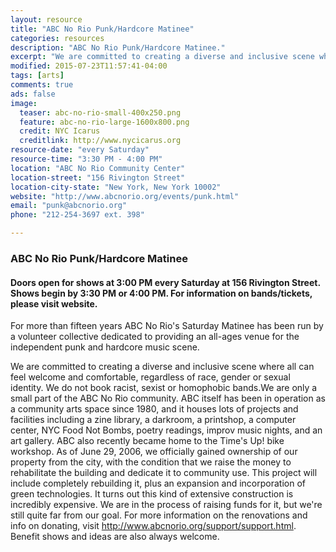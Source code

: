 ```yaml
---
layout: resource
title: "ABC No Rio Punk/Hardcore Matinee"
categories: resources
description: "ABC No Rio Punk/Hardcore Matinee."
excerpt: "We are committed to creating a diverse and inclusive scene where all can feel welcome and comfortable, regardless of race, gender or sexual identity. We do not book racist, sexist or homophobic bands.We are only a small part of the ABC No Rio community. ABC itself has been in operation as a community arts space since 1980, and it houses lots of projects and facilities including a zine library, a darkroom, a printshop, a computer center, NYC Food Not Bombs, poetry readings, improv music nights, and an art gallery."
modified: 2015-07-23T11:57:41-04:00
tags: [arts]
comments: true
ads: false
image:
  teaser: abc-no-rio-small-400x250.png
  feature: abc-no-rio-large-1600x800.png
  credit: NYC Icarus
  creditlink: http://www.nycicarus.org
resource-date: "every Saturday"
resource-time: "3:30 PM - 4:00 PM"
location: "ABC No Rio Community Center"
location-street: "156 Rivington Street"
location-city-state: "New York, New York 10002"
website: "http://www.abcnorio.org/events/punk.html"
email: "punk@abcnorio.org"
phone: "212-254-3697 ext. 398"

---
```


### ABC No Rio Punk/Hardcore Matinee

#### Doors open for shows at 3:00 PM every Saturday at 156 Rivington Street. Shows begin by 3:30 PM or 4:00 PM. For information on bands/tickets, please visit website.

For more than fifteen years ABC No Rio's Saturday Matinee has been run by a volunteer collective dedicated to providing an all-ages venue for the independent punk and hardcore music scene.

We are committed to creating a diverse and inclusive scene where all can feel welcome and comfortable, regardless of race, gender or sexual identity. We do not book racist, sexist or homophobic bands.We are only a small part of the ABC No Rio community. ABC itself has been in operation as a community arts space since 1980, and it houses lots of projects and facilities including a zine library, a darkroom, a printshop, a computer center, NYC Food Not Bombs, poetry readings, improv music nights, and an art gallery. ABC also recently became home to the Time's Up! bike workshop. As of June 29, 2006, we officially gained ownership of our property from the city, with the condition that we raise the money to rehabilitate the building and dedicate it to community use. This project will include completely rebuilding it, plus an expansion and incorporation of green technologies. It turns out this kind of extensive construction is incredibly expensive. We are in the process of raising funds for it, but we're still quite far from our goal. For more information on the renovations and info on donating, visit http://www.abcnorio.org/support/support.html. Benefit shows and ideas are also always welcome.
